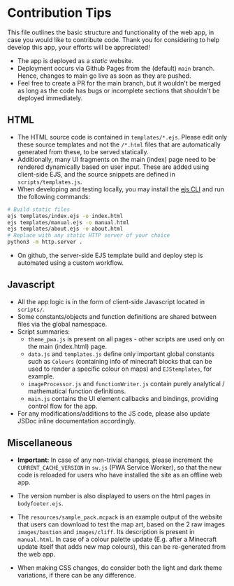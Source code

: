 # Contribution Tips

This file outlines the basic structure and functionality of the web app, in case you would like to contribute code. 
Thank you for considering to help develop this app, your efforts will be appreciated!

- The app is deployed as a _static_ website. 
- Deployment occurs via Github Pages from the (default) `main` branch. Hence, changes to main go live as soon as they are pushed.
- Feel free to create a PR for the main branch, but it wouldn't be merged as long as the code has bugs or incomplete sections that shouldn't be deployed immediately.

## HTML
- The HTML source code is contained in `templates/*.ejs`. Please edit only these source templates and not the `/*.html` files that are automatically generated from these, to be served statically.
- Additionally, many UI fragments on the main (index) page need to be rendered dynamically based on user input. These are added using client-side EJS, and the source snippets are defined in `scripts/templates.js`.
- When developing and testing locally, you may install the [ejs CLI](https://www.npmjs.com/package/ejs) and run the following commands: 
```bash
# Build static files
ejs templates/index.ejs -o index.html
ejs templates/manual.ejs -o manual.html
ejs templates/about.ejs -o about.html
# Replace with any static HTTP server of your choice
python3 -m http.server .
```
- On github, the server-side EJS template build and deploy step is automated using a custom workflow.

## Javascript
- All the app logic is in the form of client-side Javascript located in `scripts/`.
- Some constants/objects and function definitions are shared between files via the global namespace. 
- Script summaries:
    - `theme_pwa.js` is present on all pages - other scripts are used only on the main (index.html) page.
    - `data.js` and `templates.js` define only important global constants such as `Colours` (containing info of minecraft blocks that can be used to render a specific colour on maps) and `EJStemplates`, for example.
    - `imageProcessor.js` and `functionWriter.js` contain purely analytical / mathematical function definitions.
    - `main.js` contains the UI element callbacks and bindings, providing control flow for the app.
- For any modifications/additions to the JS code, please also update JSDoc inline documentation accordingly.


## Miscellaneous
- **Important:** In case of any non-trivial changes, please increment the `CURRENT_CACHE_VERSION` in `sw.js` (PWA Service Worker), so that the new code is reloaded for users who have installed the site as an offline web app.
- The version number is also displayed to users on the html pages in `bodyfooter.ejs`.

- The `resources/sample_pack.mcpack` is an example output of the website that users can download to test the map art, based on the 2 raw images `images/bastion` and `images/cliff`. Its description is present in `manual.html`. In case of a colour palette update (E.g. after a Minecraft update itself that adds new map colours), this can be re-generated from the web app.

- When making CSS changes, do consider both the light and dark theme variations, if there can be any difference.
